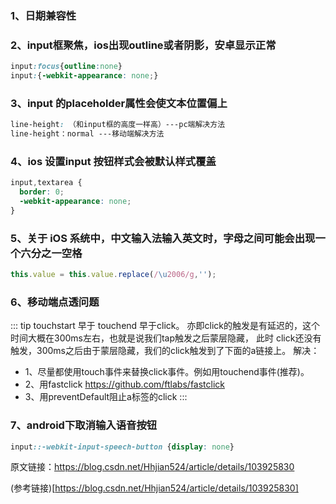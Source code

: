 ### 1、日期兼容性



### 2、input框聚焦，ios出现outline或者阴影，安卓显示正常

``` css
input:focus{outline:none}
input:{-webkit-appearance: none;}
```

### 3、input 的placeholder属性会使文本位置偏上

``` css
line-height: （和input框的高度一样高）---pc端解决方法
line-height：normal ---移动端解决方法
```

### 4、ios 设置input 按钮样式会被默认样式覆盖
``` css
input,textarea {
  border: 0;
  -webkit-appearance: none;
}
```

### 5、关于 iOS 系统中，中文输入法输入英文时，字母之间可能会出现一个六分之一空格

``` javascript
this.value = this.value.replace(/\u2006/g,'');
```

### 6、移动端点透问题
::: tip
touchstart 早于 touchend 早于click。 亦即click的触发是有延迟的，这个时间大概在300ms左右，也就是说我们tap触发之后蒙层隐藏， 此时 click还没有触发，300ms之后由于蒙层隐藏，我们的click触发到了下面的a链接上。
解决：
- 1、尽量都使用touch事件来替换click事件。例如用touchend事件(推荐)。
- 2、用fastclick https://github.com/ftlabs/fastclick
- 3、用preventDefault阻止a标签的click
:::

### 7、android下取消输入语音按钮
``` css
input::-webkit-input-speech-button {display: none}
```


原文链接：https://blog.csdn.net/Hhjian524/article/details/103925830


(参考链接)[https://blog.csdn.net/Hhjian524/article/details/103925830]
